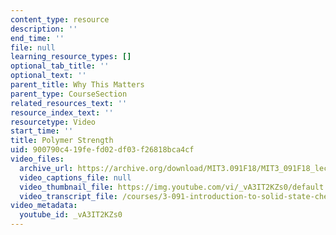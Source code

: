 ```yaml
---
content_type: resource
description: ''
end_time: ''
file: null
learning_resource_types: []
optional_tab_title: ''
optional_text: ''
parent_title: Why This Matters
parent_type: CourseSection
related_resources_text: ''
resource_index_text: ''
resourcetype: Video
start_time: ''
title: Polymer Strength
uid: 900790c4-19fe-fd02-df03-f26818bca4cf
video_files:
  archive_url: https://archive.org/download/MIT3.091F18/MIT3_091F18_lec34_wtm_300k.mp4
  video_captions_file: null
  video_thumbnail_file: https://img.youtube.com/vi/_vA3IT2KZs0/default.jpg
  video_transcript_file: /courses/3-091-introduction-to-solid-state-chemistry-fall-2018/bcedbf1b7b5ae724963dfbddeae5f36c_vA3IT2KZs0.pdf
video_metadata:
  youtube_id: _vA3IT2KZs0
---
```


